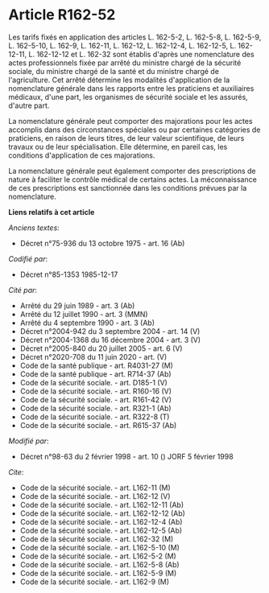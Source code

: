 # Article R162-52

Les tarifs fixés en application des articles L. 162-5-2, L. 162-5-8, L. 162-5-9, L. 162-5-10, L. 162-9, L. 162-11, L. 162-12,
L. 162-12-4, L. 162-12-5, L. 162-12-11, L. 162-12-12 et L. 162-32 sont établis d'après une nomenclature des actes
professionnels fixée par arrêté du ministre chargé de la sécurité sociale, du ministre chargé de la santé et du ministre
chargé de l'agriculture. Cet arrêté détermine les modalités d'application de la nomenclature générale dans les rapports entre
les praticiens et auxiliaires médicaux, d'une part, les organismes de sécurité sociale et les assurés, d'autre part. 

La nomenclature générale peut comporter des majorations pour les actes accomplis dans des circonstances spéciales ou par
certaines catégories de praticiens, en raison de leurs titres, de leur valeur scientifique, de leurs travaux ou de leur
spécialisation. Elle détermine, en pareil cas, les conditions d'application de ces majorations. 

La nomenclature générale peut également comporter des prescriptions de nature à faciliter le contrôle médical de certains
actes. La méconnaissance de ces prescriptions est sanctionnée dans les conditions prévues par la nomenclature.

**Liens relatifs à cet article**

_Anciens textes_:

  - Décret n°75-936 du 13 octobre 1975 - art. 16 (Ab)

_Codifié par_:

  - Décret n°85-1353 1985-12-17

_Cité par_:

  - Arrêté du 29 juin 1989 - art. 3 (Ab)
  - Arrêté du 12 juillet 1990 - art. 3 (MMN)
  - Arrêté du 4 septembre 1990 - art. 3 (Ab)
  - Décret n°2004-942 du 3 septembre 2004 - art. 14 (V)
  - Décret n°2004-1368 du 16 décembre 2004 - art. 3 (V)
  - Décret n°2005-840 du 20 juillet 2005 - art. 6 (V)
  - Décret n°2020-708 du 11 juin 2020 - art. (V)
  - Code de la santé publique - art. R4031-27 (M)
  - Code de la santé publique - art. R714-37 (Ab)
  - Code de la sécurité sociale. - art. D185-1 (V)
  - Code de la sécurité sociale. - art. R160-16 (V)
  - Code de la sécurité sociale. - art. R161-42 (V)
  - Code de la sécurité sociale. - art. R321-1 (Ab)
  - Code de la sécurité sociale. - art. R322-8 (T)
  - Code de la sécurité sociale. - art. R615-37 (Ab)

_Modifié par_:

  - Décret n°98-63 du 2 février 1998 - art. 10 () JORF 5 février 1998

_Cite_:

  - Code de la sécurité sociale. - art. L162-11 (M)
  - Code de la sécurité sociale. - art. L162-12 (V)
  - Code de la sécurité sociale. - art. L162-12-11 (Ab)
  - Code de la sécurité sociale. - art. L162-12-12 (Ab)
  - Code de la sécurité sociale. - art. L162-12-4 (Ab)
  - Code de la sécurité sociale. - art. L162-12-5 (Ab)
  - Code de la sécurité sociale. - art. L162-32 (M)
  - Code de la sécurité sociale. - art. L162-5-10 (M)
  - Code de la sécurité sociale. - art. L162-5-2 (M)
  - Code de la sécurité sociale. - art. L162-5-8 (Ab)
  - Code de la sécurité sociale. - art. L162-5-9 (M)
  - Code de la sécurité sociale. - art. L162-9 (M)

